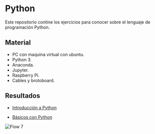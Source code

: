 # Python

Este repositorio contine los ejercicios para conocer sobre el lenguaje de programación Python.

## Material

- PC con maquina virtual con ubuntu.
- Python 3.
- Anaconda.
- Jupyter.
- Raspberry Pi.
- Cables y brotoboard.

## Resultados

- [Introducción a Python](https://github.com/angelumoca21/SamsungInnovationCampus/tree/main/Python/introduccion-python) 

- [Básicos con Python](https://github.com/angelumoca21/SamsungInnovationCampus/tree/main/Python/basicos-python) 




![Flow 7]()


